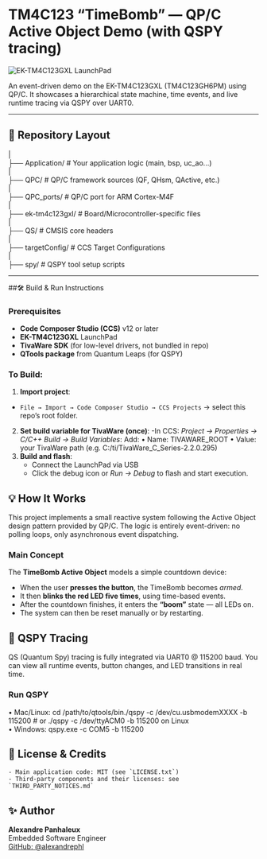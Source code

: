 # TM4C123 “TimeBomb” — QP/C Active Object Demo (with QSPY tracing)

![EK-TM4C123GXL LaunchPad](img/pic_board.jpg)

An event-driven demo on the EK-TM4C123GXL (TM4C123GH6PM) using QP/C.
It showcases a hierarchical state machine, time events, and live runtime tracing via QSPY over UART0.

---

## 📂 Repository Layout

|  
├── Application/                 	# Your application logic (main, bsp, uc_ao...)  
|  
├── QPC/               		    # QP/C framework sources (QF, QHsm, QActive, etc.)  
|  
├── QPC_ports/               		# QP/C port for ARM Cortex-M4F  
|  
├── ek-tm4c123gxl/               	# Board/Microcontroller-specific files  
|  
├── QS/               		    # CMSIS core headers  
|  
├── targetConfig/                	# CCS Target Configurations  
|  
├── spy/                	# QSPY tool setup scripts  

---

##🛠 Build & Run Instructions

### Prerequisites

- **Code Composer Studio (CCS)** v12 or later  
- **EK-TM4C123GXL** LaunchPad  
- **TivaWare SDK** (for low-level drivers, not bundled in repo)
- **QTools package** from Quantum Leaps (for QSPY)

### To Build:

1. **Import project**:
  - `File → Import → Code Composer Studio → CCS Projects` → select this repo’s root folder.
2. **Set build variable for TivaWare (once)**:
	-In CCS: *Project → Properties → C/C++ Build → Build Variables*:
		Add: 
		•	Name: TIVAWARE_ROOT
		•	Value: your TivaWare path (e.g. C:/ti/TivaWare_C_Series-2.2.0.295)
5. **Build and flash**:
	- Connect the LaunchPad via USB  
	- Click the debug icon or *Run → Debug* to flash and start execution.

## 💡 How It Works

This project implements a small reactive system following the Active Object design pattern provided by QP/C.
The logic is entirely event-driven: no polling loops, only asynchronous event dispatching.

### Main Concept

The **TimeBomb Active Object** models a simple countdown device:
- When the user **presses the button**, the TimeBomb becomes *armed*.
- It then **blinks the red LED five times**, using time-based events.
- After the countdown finishes, it enters the **“boom”** state — all LEDs on.
- The system can then be reset manually or by restarting.

## 📡 QSPY Tracing

QS (Quantum Spy) tracing is fully integrated via UART0 @ 115200 baud.
You can view all runtime events, button changes, and LED transitions in real time.

### Run QSPY

•	Mac/Linux:
    cd /path/to/qtools/bin./qspy -c /dev/cu.usbmodemXXXX -b 115200
    # or ./qspy -c /dev/ttyACM0 -b 115200 on Linux  
•	Windows:
    qspy.exe -c COM5 -b 115200

## 📄 License & Credits

	- Main application code: MIT (see `LICENSE.txt`)
	- Third-party components and their licenses: see `THIRD_PARTY_NOTICES.md`

## ✨ Author
**Alexandre Panhaleux**  
Embedded Software Engineer  
[GitHub: @alexandrephl](https://github.com/alexandrephl)
